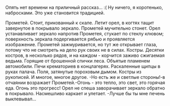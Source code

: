   Опять нет времени на приличный рассказ... :( Ну ничего, я коротенько, набросками. Это уже становится традицией.

Прометей. Стоит, прикованный к скале.
Летит орел, в когтях тащит завернутое в покрывало зеркало. Прометей мучительно стонет.
Орел устанавливает зеркало напротив Прометея, стукает по стеклу клювом; поверхность зеркала подергивается рябью и проявляется изображение. Прометей зажмуривается, но тут же открывает глаза, потому что не смотреть на дело рук своих не в силах.
Костры. Десятки костров, в несколько рядов, и на каждом - корчится заживо сжигаемая ведьма.
Горящие от брошенной спички леса.
Объятые пламенем автомобили.
Печи крематориев в концлагерях.
Раскаленные щипцы в руках палача.
Поля, затянутые пороховым дымом.
Костры из рукописей.
И многое, многое другое.
-Но есть же и светлые стороны!-в отчаянии возражает Прометей.-Огонь - это тепло, это свет, это горячая еда. Огонь это прогресс!
Орел не спеша заворачивает зеркало обратно в покрывало. Насмешливо каркает и улетает.
-Лучше бы ты мне печень выклевывал...    